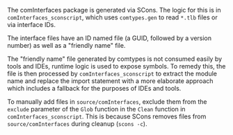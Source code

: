 The comInterfaces package is generated via SCons.
The logic for this is in `comInterfaces_sconscript`, which uses `comtypes.gen` to read `*.tlb`
files or via interface IDs.

The interface files have an ID named file (a GUID, followed by a version number) as well as a
"friendly name" file.

The "friendly name" file generated by comtypes is not consumed easily by tools and IDEs,
runtime logic is used to expose symbols.
To remedy this, the file is then processed by `comInterfaces_sconscript` to extract the module
name and replace the import statement with a more elaborate approach which includes a fallback
for the purposes of IDEs and tools.

To manually add files in `source/comInterfaces`, exclude them from the `exclude` parameter of the `Glob` function in the `Clean` function in `comInterfaces_sconscript`.
This is because SCons removes files from `source/comInterfaces` during cleanup (`scons -c`).
